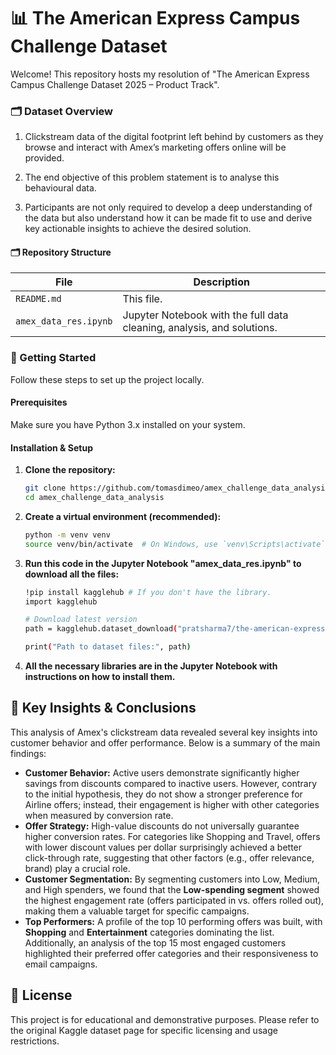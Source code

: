 # 📊 The American Express Campus Challenge Dataset

Welcome! This repository hosts my resolution of "The American Express Campus Challenge Dataset 2025 – Product Track". 


### 🗂️ Dataset Overview

1. Clickstream data of the digital footprint left behind by customers as they browse and interact with Amex’s marketing offers online will be provided.

2. The end objective of this problem statement is to analyse this behavioural data.

3. Participants are not only required to develop a deep understanding of the data but also understand how it can be made fit to use and derive key actionable insights to achieve the desired solution.

#### 🗂️ Repository Structure

| File                    | Description                                     |
| ----------------------- | ----------------------------------------------- |
| `README.md`         | This file.     |
| `amex_data_res.ipynb`   | Jupyter Notebook with the full data cleaning, analysis, and solutions.            |


### 🚀 Getting Started

Follow these steps to set up the project locally.

#### Prerequisites

Make sure you have Python 3.x installed on your system.

#### Installation & Setup

1.  **Clone the repository:**
    ```bash
    git clone https://github.com/tomasdimeo/amex_challenge_data_analysis.git
    cd amex_challenge_data_analysis
    ```

2.  **Create a virtual environment (recommended):**
    ```bash
    python -m venv venv
    source venv/bin/activate  # On Windows, use `venv\Scripts\activate`
    ```

3. **Run this code in the Jupyter Notebook "amex_data_res.ipynb" to download all the files:**
    ```bash
    !pip install kagglehub # If you don't have the library.
    import kagglehub

    # Download latest version
    path = kagglehub.dataset_download("pratsharma7/the-american-express-campus-challenge-dataset")

    print("Path to dataset files:", path)
    ```

4. **All the necessary libraries are in the Jupyter Notebook with instructions on how to install them.**

## 🎯 Key Insights & Conclusions

This analysis of Amex's clickstream data revealed several key insights into customer behavior and offer performance. Below is a summary of the main findings:

*   **Customer Behavior:** Active users demonstrate significantly higher savings from discounts compared to inactive users. However, contrary to the initial hypothesis, they do not show a stronger preference for Airline offers; instead, their engagement is higher with other categories when measured by conversion rate.
*   **Offer Strategy:** High-value discounts do not universally guarantee higher conversion rates. For categories like Shopping and Travel, offers with lower discount values per dollar surprisingly achieved a better click-through rate, suggesting that other factors (e.g., offer relevance, brand) play a crucial role.
*   **Customer Segmentation:** By segmenting customers into Low, Medium, and High spenders, we found that the **Low-spending segment** showed the highest engagement rate (offers participated in vs. offers rolled out), making them a valuable target for specific campaigns.
*   **Top Performers:** A profile of the top 10 performing offers was built, with **Shopping** and **Entertainment** categories dominating the list. Additionally, an analysis of the top 15 most engaged customers highlighted their preferred offer categories and their responsiveness to email campaigns.

## 📜 License

This project is for educational and demonstrative purposes. Please refer to the original Kaggle dataset page for specific licensing and usage restrictions.
